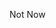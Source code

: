 Not Now

<!---
MoElmalky/MoElmalky is a ✨ special ✨ repository because its `README.md` (this file) appears on your GitHub profile.
You can click the Preview link to take a look at your changes.
--->
